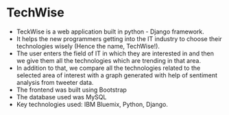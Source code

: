 # TechWise

- TeckWise is a web application built in python - Django framework.
- It helps the new programmers getting into the IT industry to choose their technologies wisely (Hence the name, TechWise!).
- The user enters the field of IT in which they are interested in and then we give them all the technologies which are trending in that area.
- In addition to that, we compare all the technologies related to the selected area of interest with a graph generated with help of sentiment analysis from tweeter data.
- The frontend was built using Bootstrap 
- The database used was MySQL 
- Key technologies used:   IBM Bluemix, Python, Django.
